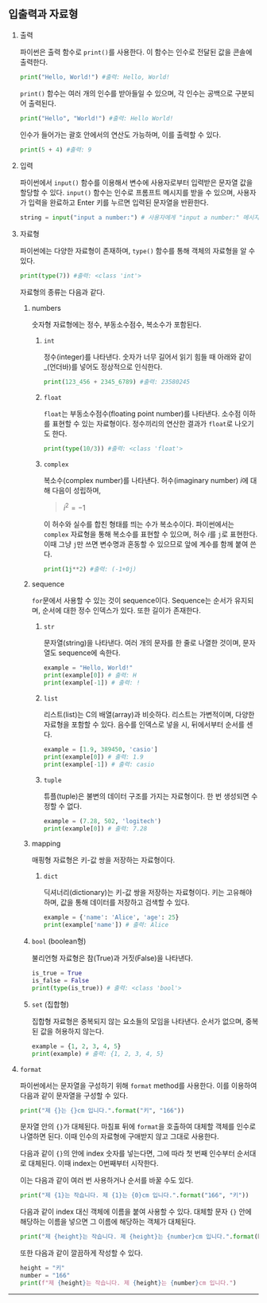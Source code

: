 ## 입출력과 자료형

1.  출력

    파이썬은 출력 함수로 `print()`를 사용한다. 이 함수는 인수로 전달된 값을 콘솔에 출력한다.

    ```python
    print("Hello, World!") #출력: Hello, World!
    ```

    `print()` 함수는 여러 개의 인수를 받아들일 수 있으며, 각 인수는 공백으로 구분되어 출력된다.

    ```python
    print("Hello", "World!") #출력: Hello World!
    ```

    인수가 들어가는 괄호 안에서의 연산도 가능하며, 이를 출력할 수 있다.

    ```python
    print(5 + 4) #출력: 9
    ```

2.  입력

    파이썬에서 `input()` 함수를 이용해서 변수에 사용자로부터 입력받은 문자열 값을 할당할 수 있다. `input()` 함수는 인수로 프롬프트 메시지를 받을 수 있으며, 사용자가 입력을 완료하고 Enter 키를 누르면 입력된 문자열을 반환한다.

    ```python
    string = input("input a number:") # 사용자에게 "input a number:" 메시지를 출력하고 입력을 기다림
    ```

3.  자료형

    파이썬에는 다양한 자료형이 존재하며, `type()` 함수를 통해 객체의 자료형을 알 수 있다.

    ```python
    print(type(7)) #출력: <class 'int'>
    ```

    자료형의 종류는 다음과 같다.

    1. numbers

       숫자형 자료형에는 정수, 부동소수점수, 복소수가 포함된다.

       1. `int`

          정수(integer)를 나타낸다. 숫자가 너무 길어서 읽기 힘들 때 아래와 같이 \_(언더바)를 넣어도 정상적으로 인식한다.

          ```python
          print(123_456 + 2345_6789) #출력: 23580245
          ```

       2. `float`

          `float`는 부동소수점수(floating point number)를 나타낸다. 소수점 이하를 표현할 수 있는 자료형이다. 정수끼리의 연산한 결과가 `float`로 나오기도 한다.

          ```python
          print(type(10/3)) #출력: <class 'float'>
          ```

       3. `complex`

          복소수(complex number)를 나타낸다. 허수(imaginary number) $i$에 대해 다음이 성립하며,

          > $i^2 = -1$

          이 허수와 실수를 합친 형태를 띄는 수가 복소수이다. 파이썬에서는 `complex` 자료형을 통해 복소수를 표현할 수 있으며, 허수 $i$를 `j`로 표현한다. 이때 그냥 `j`만 쓰면 변수명과 혼동할 수 있으므로 앞에 계수를 함께 붙여 쓴다.

          ```python
          print(1j**2) #출력: (-1+0j)
          ```

    2. sequence

       `for`문에서 사용할 수 있는 것이 sequence이다. Sequence는 순서가 유지되며, 순서에 대한 정수 인덱스가 있다. 또한 길이가 존재한다.

       1. `str`

          문자열(string)을 나타낸다. 여러 개의 문자를 한 줄로 나열한 것이며, 문자열도 sequence에 속한다.

          ```python
          example = "Hello, World!"
          print(example[0]) # 출력: H
          print(example[-1]) # 출력: !
          ```

       2. `list`

          리스트(list)는 C의 배열(array)과 비슷하다. 리스트는 가변적이며, 다양한 자료형을 포함할 수 있다. 음수를 인덱스로 넣을 시, 뒤에서부터 순서를 센다.

          ```python
          example = [1.9, 389450, 'casio']
          print(example[0]) # 출력: 1.9
          print(example[-1]) # 출력: casio
          ```

       3. `tuple`

          튜플(tuple)은 불변의 데이터 구조를 가지는 자료형이다. 한 번 생성되면 수정할 수 없다.

          ```python
          example = (7.28, 502, 'logitech')
          print(example[0]) # 출력: 7.28
          ```

    3. mapping

       매핑형 자료형은 키-값 쌍을 저장하는 자료형이다.

       1. `dict`

          딕셔너리(dictionary)는 키-값 쌍을 저장하는 자료형이다. 키는 고유해야 하며, 값을 통해 데이터를 저장하고 검색할 수 있다.

          ```python
          example = {'name': 'Alice', 'age': 25}
          print(example['name']) # 출력: Alice
          ```

    4. `bool` (boolean형)

       불리언형 자료형은 참(True)과 거짓(False)을 나타낸다.

       ```python
       is_true = True
       is_false = False
       print(type(is_true)) # 출력: <class 'bool'>
       ```

    5. `set` (집합형)

       집합형 자료형은 중복되지 않는 요소들의 모임을 나타낸다. 순서가 없으며, 중복된 값을 허용하지 않는다.

       ```python
       example = {1, 2, 3, 4, 5}
       print(example) # 출력: {1, 2, 3, 4, 5}
       ```

4.  `format`

    파이썬에서는 문자열을 구성하기 위해 `format` method를 사용한다. 이를 이용하여 다음과 같이 문자열을 구성할 수 있다.

    ```python
    print("제 {}는 {}cm 입니다.".format("키", "166"))
    ```

    문자열 안의 `{}`가 대체된다. 마침표 뒤에 `format`을 호출하여 대체할 객체를 인수로 나열하면 된다. 이때 인수의 자료형에 구애받지 않고 그대로 사용한다.

    다음과 같이 `{}`의 안에 index 숫자를 넣는다면, 그에 따라 첫 번째 인수부터 순서대로 대체된다. 이때 index는 0번째부터 시작한다.

    이는 다음과 같이 여러 번 사용하거나 순서를 바꿀 수도 있다.

    ```python
    print("제 {1}는 작습니다. 제 {1}는 {0}cm 입니다.".format("166", "키"))
    ```

    다음과 같이 index 대신 객체에 이름을 붙여 사용할 수 있다. 대체할 문자 `{}` 안에 해당하는 이름을 넣으면 그 이름에 해당하는 객체가 대체된다.

    ```python
    print("제 {height}는 작습니다. 제 {height}는 {number}cm 입니다.".format(height="키", number="166"))
    ```

    또한 다음과 같이 깔끔하게 작성할 수 있다.

    ```python
    height = "키"
    number = "166"
    print(f"제 {height}는 작습니다. 제 {height}는 {number}cm 입니다.")
    ```

---
